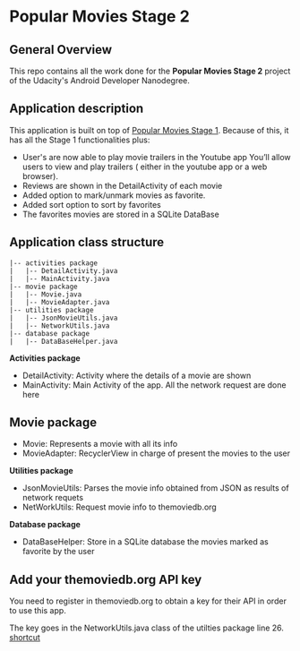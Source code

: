# Popular Movies Stage 2

## General Overview

This repo contains all the work done for the **Popular Movies Stage 2** project of the Udacity's Android Developer Nanodegree.

## Application description

This application is built on top of [Popular Movies Stage 1](https://github.com/acasadoquijada/popularmovies-stage1). Because of this, it has all the Stage 1 functionalities plus:

* User's are now able to play movie trailers in the Youtube app
    You’ll allow users to view and play trailers ( either in the youtube app or a web browser).
 * Reviews are shown in the DetailActivity of each movie
 * Added option to mark/unmark movies as favorite.
 * Added sort option to sort by favorites
 * The favorites movies are stored in a SQLite DataBase
	
## Application class structure

    |-- activities package
    |   |-- DetailActivity.java
    |   |-- MainActivity.java
    |-- movie package
    |   |-- Movie.java
    |   |-- MovieAdapter.java
    |-- utilities package
    |   |-- JsonMovieUtils.java
    |   |-- NetworkUtils.java
    |-- database package
    |   |-- DataBaseHelper.java

**Activities package**

* DetailActivity: Activity where the details of a movie are shown
* MainActivity: Main Activity of the app. All the network request are done here

**Movie package**
-
* Movie: Represents a movie with all its info
* MovieAdapter: RecyclerView in charge of present the movies to the user

**Utilities package**

* JsonMovieUtils: Parses the movie info obtained from JSON as results of network requets
* NetWorkUtils: Request movie info to themoviedb.org

**Database package**

* DataBaseHelper: Store in a SQLite database the movies marked as favorite by the user

   
## Add your themoviedb.org API key

You need to register in themoviedb.org to obtain a key for their API in order to use this app.

The key goes in the NetworkUtils.java class of the utilties package line 26. [shortcut](https://github.com/acasadoquijada/popularmovies-stage2/blob/master/app/src/main/java/com/example/popularmoviesstage2/utilities/NetworkUtils.java#L26)